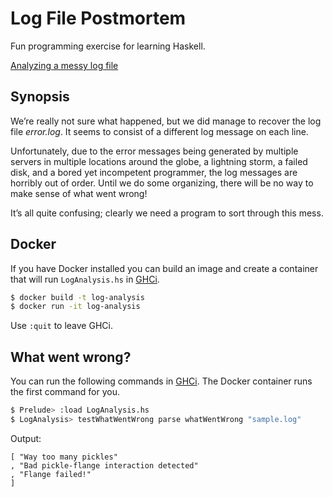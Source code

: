 # Log File Postmortem

Fun programming exercise for learning Haskell.

[Analyzing a messy log file][1]

## Synopsis

We’re really not sure what happened, but we did manage to recover
the log file *error.log*. It seems to consist of a different log
message on each line.

Unfortunately, due to the error messages being generated by multiple
servers in multiple locations around the globe, a lightning storm, a
failed disk, and a bored yet incompetent programmer, the log messages
are horribly out of order. Until we do some organizing, there will be
no way to make sense of what went wrong!

It’s all quite confusing; clearly we need a program to sort through
this mess.

## Docker

If you have Docker installed you can build an image and create a container that will run `LogAnalysis.hs` in [GHCi][2].

```bash
$ docker build -t log-analysis
$ docker run -it log-analysis
```

Use `:quit` to leave GHCi.

## What went wrong?

You can run the following commands in [GHCi][2]. The Docker container runs the first command for you.

```bash
$ Prelude> :load LogAnalysis.hs
$ LogAnalysis> testWhatWentWrong parse whatWentWrong "sample.log"
```

Output:

```
[ "Way too many pickles"
, "Bad pickle-flange interaction detected"
, "Flange failed!"
]
```

[1]: http://www.cis.upenn.edu/~cis194/spring13/hw/02-ADTs.pdf	"Source"
[2]: https://downloads.haskell.org/~ghc/latest/docs/html/users_guide/ghci.html	"User Guide"

